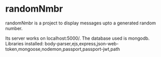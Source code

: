 # randomNmbr
randomNmbr is a project to display messages upto a generated random number.

Its server works on localhost:5000/.
The database used is mongodb.
Libraries installed:
body-parser,ejs,express,json-web-token,mongoose,nodemon,passport,passport-jwt,path
